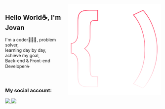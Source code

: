 <img src="logo.svg" width="300px" min-width="300px" max-width="300px" align="right" alt="Logo iuricode">

<h2>Hello World☕, I'm Jovan</h2>

<p>I'm a coder🧑🏽‍💻, problem solver,<br> learning day by day, <br> achieve my goal, <br>Back-end & Front-end Developer☕</p>

</br>

<h3>My social account:</h3> 

  
  <a href="https://www.linkedin.com/in/jovaneah" alt="Linkedin">
    <img src="https://img.shields.io/badge/-Linkedin-ff3a5e?style=for-the-badge&logo=Linkedin&logoColor=FFF"/>
  </a>
  <a href="https://wa.me/6281395744255" alt="Linkedin">
    <img src="https://img.shields.io/badge/-Whatsapp-25D366?style=for-the-badge&logo=Linkedin&logoColor=FFF"/>
  </a>
  
